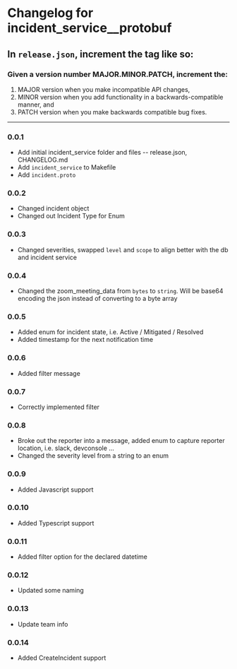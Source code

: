 # Changelog for incident_service__protobuf

## In `release.json`, increment the tag like so:

### Given a version number MAJOR.MINOR.PATCH, increment the:

1. MAJOR version when you make incompatible API changes,
2. MINOR version when you add functionality in a backwards-compatible manner, and
3. PATCH version when you make backwards compatible bug fixes.

---

### 0.0.1

- Add initial incident_service folder and files -- release.json, CHANGELOG.md
- Add `incident_service` to Makefile
- Add `incident.proto`

### 0.0.2

- Changed incident object
- Changed out Incident Type for Enum

### 0.0.3

- Changed severities, swapped `level` and `scope` to align better with the db and incident service

### 0.0.4

- Changed the zoom_meeting_data from `bytes` to `string`. Will be base64 encoding the json instead of converting to a byte array

### 0.0.5

- Added enum for incident state, i.e. Active / Mitigated / Resolved
- Added timestamp for the next notification time

### 0.0.6

- Added filter message

### 0.0.7

- Correctly implemented filter

### 0.0.8

- Broke out the reporter into a message, added enum to capture reporter location, i.e. slack, devconsole ...
- Changed the severity level from a string to an enum

### 0.0.9

- Added Javascript support

### 0.0.10

- Added Typescript support

### 0.0.11

- Added filter option for the declared datetime

### 0.0.12

- Updated some naming

### 0.0.13

- Update team info

### 0.0.14

- Added CreateIncident support
